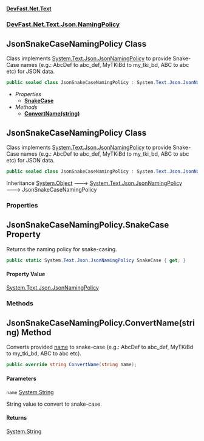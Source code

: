 #### [DevFast.Net.Text](index.md 'index')
### [DevFast.Net.Text.Json.NamingPolicy](DevFast.Net.Text.Json.NamingPolicy.md 'DevFast.Net.Text.Json.NamingPolicy')

## JsonSnakeCaseNamingPolicy Class

Class implements [System.Text.Json.JsonNamingPolicy](https://docs.microsoft.com/en-us/dotnet/api/System.Text.Json.JsonNamingPolicy 'System.Text.Json.JsonNamingPolicy') to provide Snake-Case names
(e.g.: AbcDef to abc_def, MyTKiBd to my_tki_bd, ABC to abc etc) for JSON data.

```csharp
public sealed class JsonSnakeCaseNamingPolicy : System.Text.Json.JsonNamingPolicy
```
- *Properties*
  - **[SnakeCase](DevFast.Net.Text.Json.NamingPolicy.JsonSnakeCaseNamingPolicy.md#DevFast.Net.Text.Json.NamingPolicy.JsonSnakeCaseNamingPolicy.SnakeCase 'DevFast.Net.Text.Json.NamingPolicy.JsonSnakeCaseNamingPolicy.SnakeCase')**
- *Methods*
  - **[ConvertName(string)](DevFast.Net.Text.Json.NamingPolicy.JsonSnakeCaseNamingPolicy.md#DevFast.Net.Text.Json.NamingPolicy.JsonSnakeCaseNamingPolicy.ConvertName(string) 'DevFast.Net.Text.Json.NamingPolicy.JsonSnakeCaseNamingPolicy.ConvertName(string)')**

## JsonSnakeCaseNamingPolicy Class

Class implements [System.Text.Json.JsonNamingPolicy](https://docs.microsoft.com/en-us/dotnet/api/System.Text.Json.JsonNamingPolicy 'System.Text.Json.JsonNamingPolicy') to provide Snake-Case names
(e.g.: AbcDef to abc_def, MyTKiBd to my_tki_bd, ABC to abc etc) for JSON data.

```csharp
public sealed class JsonSnakeCaseNamingPolicy : System.Text.Json.JsonNamingPolicy
```

Inheritance [System.Object](https://docs.microsoft.com/en-us/dotnet/api/System.Object 'System.Object') &#129106; [System.Text.Json.JsonNamingPolicy](https://docs.microsoft.com/en-us/dotnet/api/System.Text.Json.JsonNamingPolicy 'System.Text.Json.JsonNamingPolicy') &#129106; JsonSnakeCaseNamingPolicy
### Properties

<a name='DevFast.Net.Text.Json.NamingPolicy.JsonSnakeCaseNamingPolicy.SnakeCase'></a>

## JsonSnakeCaseNamingPolicy.SnakeCase Property

Returns the naming policy for snake-casing.

```csharp
public static System.Text.Json.JsonNamingPolicy SnakeCase { get; }
```

#### Property Value
[System.Text.Json.JsonNamingPolicy](https://docs.microsoft.com/en-us/dotnet/api/System.Text.Json.JsonNamingPolicy 'System.Text.Json.JsonNamingPolicy')
### Methods

<a name='DevFast.Net.Text.Json.NamingPolicy.JsonSnakeCaseNamingPolicy.ConvertName(string)'></a>

## JsonSnakeCaseNamingPolicy.ConvertName(string) Method

Converts provided [name](DevFast.Net.Text.Json.NamingPolicy.JsonSnakeCaseNamingPolicy.md#DevFast.Net.Text.Json.NamingPolicy.JsonSnakeCaseNamingPolicy.ConvertName(string).name 'DevFast.Net.Text.Json.NamingPolicy.JsonSnakeCaseNamingPolicy.ConvertName(string).name') to snake-case
(e.g.: AbcDef to abc_def, MyTKiBd to my_tki_bd, ABC to abc etc).

```csharp
public override string ConvertName(string name);
```
#### Parameters

<a name='DevFast.Net.Text.Json.NamingPolicy.JsonSnakeCaseNamingPolicy.ConvertName(string).name'></a>

`name` [System.String](https://docs.microsoft.com/en-us/dotnet/api/System.String 'System.String')

String value to convert to snake-case.

#### Returns
[System.String](https://docs.microsoft.com/en-us/dotnet/api/System.String 'System.String')